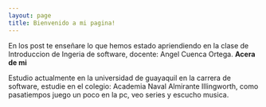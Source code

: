 ```yaml
---
layout: page
title: Bienvenido a mi pagina!
---
```

<hp>En los post te enseñare lo que hemos estado apriendiendo en la clase de Introduccion de Ingeria de software, docente: Angel Cuenca Ortega.</hp>
<b>Acera de mi</b>
<body>
Estudio actualmente en la universidad de guayaquil en la carrera de software, estudie en el colegio: Academia Naval Almirante Illingworth, como pasatiempos juego un poco en la pc, veo series y escucho musica.
<body>
